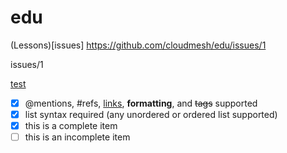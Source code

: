 # edu

(Lessons)[issues]
https://github.com/cloudmesh/edu/issues/1

issues/1

[test](#1)

- [x] @mentions, #refs, [links](), **formatting**, and <del>tags</del> supported
- [x] list syntax required (any unordered or ordered list supported)
- [x] this is a complete item
- [ ] this is an incomplete item
